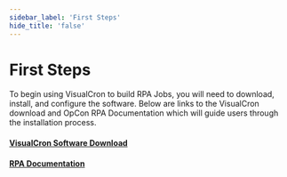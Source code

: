 ```yaml
---
sidebar_label: 'First Steps'
hide_title: 'false'
---
```


# First Steps

To begin using VisualCron to build RPA Jobs, you will need to download, install, and configure the software. Below are links to the VisualCron download and OpCon RPA Documentation which will guide users through the installation process.

#### [VisualCron Software Download](https://www.visualcron.com/download.aspx)

#### [RPA Documentation](https://help.smatechnologies.com/opcon/agents/opcon-rpa/)
